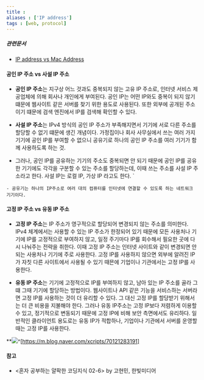 ```yaml
---
title : 
aliases : ['IP address']
tags : [web, protocol]
---
```

##### 관련문서
- [IP address vs Mac Address](IP%20address%20vs%20Mac%20Address.md)
#### 공인 IP 주소 vs 사설 IP 주소
- **공인 IP 주소**는 지구상 어느 것과도 중복되지 않는 고유 IP 주소로, 인터넷 서비스 제공업체에 의해 회사나 개인에게 부여된다. 공인 IP는 어떤 IP와도 중복이 되지 않기 떄문에 웹사이트 같은 서버를 찾기 위한 용도로 사용된다. 또한 외부에 공개된 주소이기 떄문에 검색 엔진에서 IP를 검색해 확인할 수 있다. 

- **사설 IP 주소**는 IPv4 방식의 공인 IP 주소가 부족해지면서 기기에 서로 다른 주소를 할당할 수 없기 떄문에 생긴 개념이다. 가정집이나 회사 사무실에서 쓰는 여러 가지 기기에 공인 IP를 부여할 수 없으니 공유기로 하나의 공인 IP 주소를 여러 기기가 함께 사용하도록 하는 것.
- 그러나, 공인 IP를 공유하는 기기의 주소도 중복되면 안 되기 때문에 공인 IP를 공유한 기기에도 각각을 구분할 수 있는 주소를 할당하는데, 이때 쓰는 주소를 사설 IP 주소라고 한다. 사설 IP는 로컬 IP, 가상 IP 라고도 한다. 
`
```ad-tip
- 공유기는 하나의 IP주소로 여러 대의 컴퓨터를 인터넷에 연결할 수 있도록 하는 네트워크 기기이다.  
```


#### 고정 IP 주소 vs 유동 IP 주소
- **고정 IP 주소**는 IP 주소가 영구적으로 할당되어 변경되지 않는 주소를 의미한다. IPv4 체계에서는 사용할 수 있는 IP 주소가 한정되어 있기 때문에 모든 사용처나 기기에 IP를 고정적으로 부여하지 않고, 일정 주기마다 IP를 회수해서 필요한 곳에 다시 나눠주는 전략을 취한다. 이때 고정 IP 주소는 인터넷 사이트와 같이 변경되면 안 되는 사용처나 기기에 주로 사용한다. 고정 IP를 사용하지 않으면 외부에 알려진 IP가 자칫 다른 사이트에서 사용될 수 있기 때믄에 기업이나 기관에서는 고정 IP를 사용한다. 

- **유동 IP 주소**는 기기에 고정적으로 IP를 부여하지 않고, 남아 있는 IP 주소를 골라 그떄 그때 기기에 할당하는 방법이다. 웹사이트나 API 같은 기능을 서비스하는 서버라면 고정 IP를 사용하는 것이 더 유리할 수 있다. 그 대신 고정 IP를 할당받기 위해서는 더 큰 비용을 지불해야 한다. 그러나 유동 IP주소는 고정 IP보다 저렴하게 이용할 수 있고, 정기적으로 변동되기 때문에 고정 IP에 비해 보안 측면에서도 유리하다. 일반적인 클라이언트 용도로는 유동 IP가 적합하나, 기업이나 기관에서 서버를 운영할 때는 고정 IP를 사용한다. 

**![](https://mblogthumb-phinf.pstatic.net/20111014_164/xcripts_13185931602521hxgp_JPEG/isp.jpg?type=w2)^[https://m.blog.naver.com/xcripts/70121283191]

#### 참고
- <혼자 공부하는 얄팍한 코딩지식 02-6> by 고현민, 한빛미디어